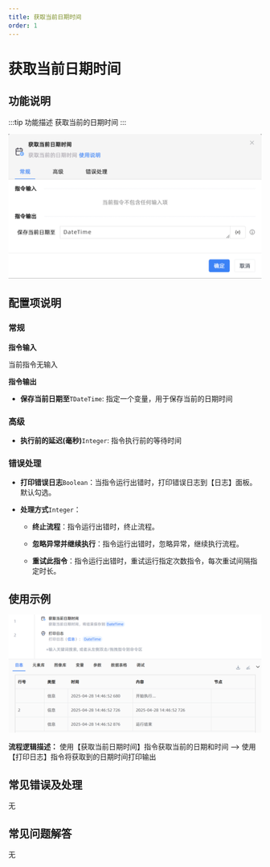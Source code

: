```yaml
---
title: 获取当前日期时间
order: 1
---
```


# 获取当前日期时间

## 功能说明

:::tip 功能描述
获取当前的日期时间
:::

![获取当前日期时间](../../../assets/获取当前日期时间_command.png)

## 配置项说明

### 常规

**指令输入**

当前指令无输入


**指令输出**

- **保存当前日期至**`TDateTime`: 指定一个变量，用于保存当前的日期时间

### 高级

- **执行前的延迟(毫秒)**`Integer`: 指令执行前的等待时间

### 错误处理

- **打印错误日志**`Boolean`：当指令运行出错时，打印错误日志到【日志】面板。默认勾选。

- **处理方式**`Integer`：

    - **终止流程**：指令运行出错时，终止流程。

    - **忽略异常并继续执行**：指令运行出错时，忽略异常，继续执行流程。

    - **重试此指令**：指令运行出错时，重试运行指定次数指令，每次重试间隔指定时长。

## 使用示例

![获取当前日期时间](../../../assets/获取当前日期时间_demo.png)

**流程逻辑描述：** 使用【获取当前日期时间】指令获取当前的日期和时间 --> 使用【打印日志】指令将获取到的日期时间打印输出

## 常见错误及处理

无

## 常见问题解答

无

